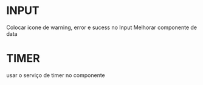 # INPUT

Colocar icone de warning, error e sucess no Input
Melhorar componente de data

# TIMER

usar o serviço de timer no componente
